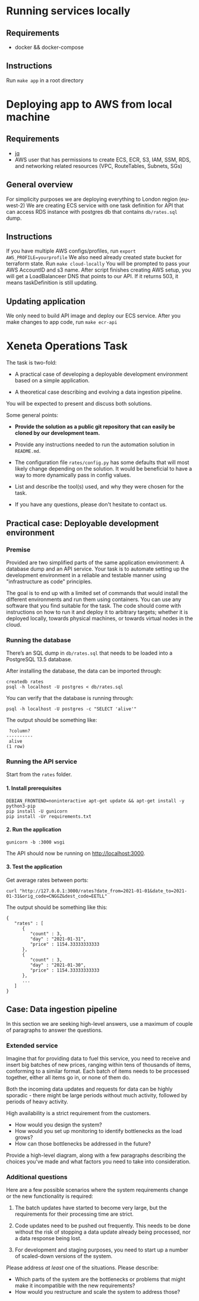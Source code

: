 # Running services locally

## Requirements

* docker && docker-compose

## Instructions

Run `make app` in a root directory


# Deploying app to AWS from local machine

## Requirements

* [jq](https://stedolan.github.io/jq/)
* AWS user that has permissions to create ECS, ECR, S3, IAM, SSM, RDS, and networking related resources (VPC, RouteTables, Subnets, SGs)

## General overview

For simplicity purposes we are deploying everything to London region (eu-west-2)
We are creating ECS service with one task definition for API that can access RDS instance with postgres db that contains `db/rates.sql` dump.

## Instructions

If you have multiple AWS configs/profiles, run `export AWS_PROFILE=yourprofile`
We also need already created state bucket for terraform state.
Run `make cloud-locally`
You will be prompted to pass your AWS AccountID and s3 name.
After script finishes creating AWS setup, you will get a LoadBalanceer DNS that points to our API. If it returns 503, it means taskDefinition is still updating.

## Updating application

We only need to build API image and deploy our ECS service.
After you make changes to app code, run `make ecr-api`

# Xeneta Operations Task

The task is two-fold:

* A practical case of developing a deployable development environment based on a simple application.

* A theoretical case describing and evolving a data ingestion pipeline.

You will be expected to present and discuss both solutions.

Some general points:

* **Provide the solution as a public git repository that can easily be cloned by our development team.**

* Provide any instructions needed to run the automation solution in `README.md`.

* The configuration file `rates/config.py` has some defaults that will most likely change depending on the solution. It would be beneficial to have a way to more dynamically pass in config values.

* List and describe the tool(s) used, and why they were chosen for the task.

* If you have any questions, please don't hesitate to contact us.

## Practical case: Deployable development environment

### Premise

Provided are two simplified parts of the same application environment: A database dump and an API service. Your task is to automate setting up the development environment in a reliable and testable manner using "infrastructure as code" principles.

The goal is to end up with a limited set of commands that would install the different environments and run them using containers. You can use any software that you find suitable for the task. The code should come with instructions on how to run it and deploy it to arbitrary targets; whether it is deployed locally, towards physical machines, or towards virtual nodes in the cloud.

### Running the database

There’s an SQL dump in `db/rates.sql` that needs to be loaded into a PostgreSQL 13.5 database.

After installing the database, the data can be imported through:

```
createdb rates
psql -h localhost -U postgres < db/rates.sql
```

You can verify that the database is running through:

```
psql -h localhost -U postgres -c "SELECT 'alive'"
```

The output should be something like:

```
 ?column?
----------
 alive
(1 row)
```

### Running the API service

Start from the `rates` folder.

#### 1. Install prerequisites

```
DEBIAN_FRONTEND=noninteractive apt-get update && apt-get install -y python3-pip
pip install -U gunicorn
pip install -Ur requirements.txt
```

#### 2. Run the application
```
gunicorn -b :3000 wsgi
```

The API should now be running on [http://localhost:3000](http://localhost:3000).

#### 3. Test the application

Get average rates between ports:
```
curl "http://127.0.0.1:3000/rates?date_from=2021-01-01&date_to=2021-01-31&orig_code=CNGGZ&dest_code=EETLL"
```

The output should be something like this:
```
{
   "rates" : [
      {
         "count" : 3,
         "day" : "2021-01-31",
         "price" : 1154.33333333333
      },
      {
         "count" : 3,
         "day" : "2021-01-30",
         "price" : 1154.33333333333
      },
      ...
   ]
}
```

## Case: Data ingestion pipeline

In this section we are seeking high-level answers, use a maximum of couple of paragraphs to answer the questions.

### Extended service

Imagine that for providing data to fuel this service, you need to receive and insert big batches of new prices, ranging within tens of thousands of items, conforming to a similar format. Each batch of items needs to be processed together, either all items go in, or none of them do.

Both the incoming data updates and requests for data can be highly sporadic - there might be large periods without much activity, followed by periods of heavy activity.

High availability is a strict requirement from the customers.

* How would you design the system?
* How would you set up monitoring to identify bottlenecks as the load grows?
* How can those bottlenecks be addressed in the future?

Provide a high-level diagram, along with a few paragraphs describing the choices you've made and what factors you need to take into consideration.

### Additional questions

Here are a few possible scenarios where the system requirements change or the new functionality is required:

1. The batch updates have started to become very large, but the requirements for their processing time are strict.

2. Code updates need to be pushed out frequently. This needs to be done without the risk of stopping a data update already being processed, nor a data response being lost.

3. For development and staging purposes, you need to start up a number of scaled-down versions of the system.

Please address *at least* one of the situations. Please describe:

- Which parts of the system are the bottlenecks or problems that might make it incompatible with the new requirements?
- How would you restructure and scale the system to address those?
